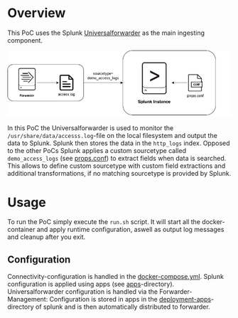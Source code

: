 # Overview
This PoC uses the Splunk [Universalforwarder](https://www.splunk.com/en_us/download/universal-forwarder.html) as the main ingesting component.

![Overview](docs/data-ingest.png)

In this PoC the Universalforwarder is used to monitor the `/usr/share/data/accesss.log`-file on the local filesystem and output the data to Splunk.
Splunk then stores the data in the `http_logs` index. Opposed to the other PoCs Splunk applies a custom sourcetype called `demo_access_logs` (see [props.conf](splunk/etc/apps/http_log_collection_TA/default/props.conf)) to extract fields when data is searched.
This allows to define custom sourcetype with custom field extractions and additional transformations, if no matching sourcetype is provided by Splunk.

# Usage
To run the PoC simply execute the `run.sh` script. It will start all the docker-container and apply runtime configuration, aswell as output log messages and cleanup after you exit.
## Configuration
Connectivity-configuration is handled in the [docker-compose.yml](docker-compose.yml).
Splunk configuration is applied using apps (see [apps](splunk/etc/apps)-directory).
Universalforwarder configuration is handled via the Forwarder-Management: Configuration is stored in apps in the [deployment-apps](splunk/etc/deployment-apps)-directory of splunk and is then automatically distributed to forwarder.
